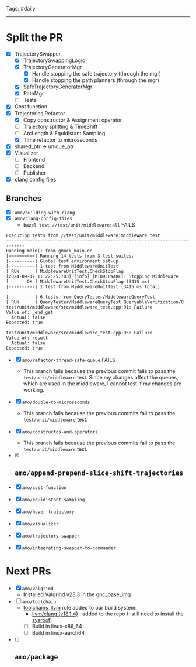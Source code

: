 Tags: #daily

---
# Split the PR 

- [x] TrajectorySwapper
	- [x] TrajectorySwappingLogic
	- [x] TrajectoryGeneratorMgr
		- [x] Handle stopping the safe trajectory (through the mgr)
		- [x] Handle stopping the path planners (through the mgr)
	- [x] SafeTrajectoryGeneratorMgr
	- [x] PathMgr
	- [ ] Tests
- [x] Cost function
- [x] Trajectories Refactor
	- [x] Copy constructor & Assignment operator
	- [ ] Trajectory splitting & TimeShift
	- [ ] ArcLength & Equidistant Sampling
	- [x] Time refactor to microseconds
- [x] shared_ptr -> unique_ptr
- [x] Visualizer
	- [ ] Frontend
	- [ ] Backend
	- [ ] Publisher

- [x] clang config files

## Branches 
- [x] `amo/building-with-clang`
- [x]  `amo/clang-config-files`
	- `bazel test //test/unit/middleware:all` FAILS 
```shell
Executing tests from //test/unit/middleware:middleware_test
-----------------------------------------------------------------------------
Running main() from gmock_main.cc
[==========] Running 14 tests from 3 test suites.
[----------] Global test environment set-up.
[----------] 1 test from MiddlewareUnitTest
[ RUN      ] MiddlewareUnitTest.CheckStopFlag
[2024-09-17 11:22:25.703] [info] [MIDDLEWARE]: Stopping Middleware
[       OK ] MiddlewareUnitTest.CheckStopFlag (3415 ms)
[----------] 1 test from MiddlewareUnitTest (3415 ms total)

[----------] 6 tests from QueryTester/MiddlewareQueryTest
[ RUN      ] QueryTester/MiddlewareQueryTest.QueryableVerification/0
test/unit/middleware/src/middleware_test.cpp:91: Failure
Value of: _end_get
  Actual: false
Expected: true

test/unit/middleware/src/middleware_test.cpp:95: Failure
Value of: result
  Actual: false
Expected: true

```
- [x] `amo/refactor-thread-safe-queue` FAILS 
	- This branch fails because the previous commit fails to pass the `test/unit/middleware` test. Since my changes affect the queues, which are used in the middleware, I cannot test if my changes are working.
- [x] `amo/double-to-microseconds`
	- This branch fails because the previous commits fail to pass the `test/unit/middleware` test.
- [x] `amo/constructos-and-operators`
	- This branch fails because the previous commits fail to pass the `test/unit/middleware` test.
- [x] `amo/append-prepend-slice-shift-trajectories`
	- 
- [x] `amo/cost-function`
- [x] `amo/equidistant-sampling`
- [x] `amo/hover-trajectory`
- [x] `amo/visualizer`
- [x] `amo/trajectory-swapper`
- [x] `amo/integrating-swapper-to-commander`



# Next PRs

- [x]  `amo/valgrind`
	- Installed Valgrind v23.3 in the gnc_base_img
- [ ] `amo/toolchain`
	- [toolchains_llvm](https://github.com/bazel-contrib/toolchains_llvm/tree/master) rule added to our build system:
		- [llvm/clang (v18.1.4)](https://github.com/llvm/llvm-project/releases/tag/llvmorg-18.1.4) : added to the repo (I still need to install the [sysroot](https://steven.casagrande.io/posts/2024/sysroot-generation-toolchains-llvm/))
		- [ ] Build in linux-x86_64
		- [ ] Build in linux-aarch64
- [ ] `amo/package`	
	- 